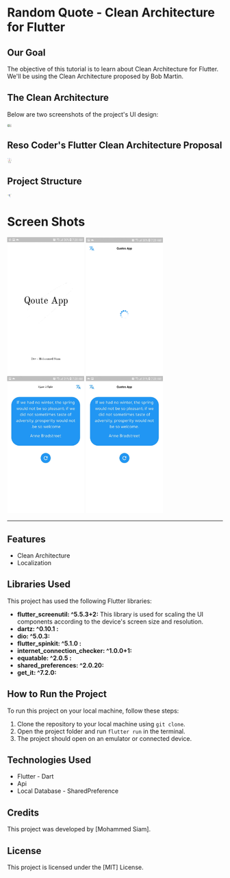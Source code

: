 # Random Quote - Clean Architecture for Flutter

## Our Goal

The objective of this tutorial is to learn about Clean Architecture for Flutter. We'll be using the Clean Architecture proposed by Bob Martin.

 
## The Clean Architecture

Below are two screenshots of the project's UI design:
<div style="display: flex;">
  <img
     src="layout/CleanArchitecture.jpg"
     alt="Alt text"
     title="Optional title"
     style="max-width: 10px;  margin-right: 10px; hight: 10px">
 
 
</div>

 
## Reso Coder's Flutter Clean Architecture Proposal
<div style="display: flex;">
  <img
     src="layout/Clean-Architecture-Flutter-Diagram.webp"
     alt="Alt text"
     title="Optional title"
     style="max-width: 10px; margin-right: 10px; hight: 10px">

 
</div>
 
## Project Structure

<div style="display: flex;">
  <img
     src="layout/project structure.png"
     alt="Alt text"
     title="Optional title"
     style="max-width: 10px;  margin-right: 10px; hight: 10px">


</div>

# Screen Shots

<img
src="layout/Splash Screen.jpeg"
alt="Alt text"
title="Optional title"
width=180>
<img
src="layout/Loading Data.jpeg"
alt="Alt text"
title="Optional title"
width=180>
<img
src="layout/Home Qoute.jpeg"
alt="Alt text"
title="Optional title"
width=180>
<img
src="layout/Home Screen En.jpeg"
alt="Alt text"
title="Optional title"
width=180>

 


--------------------------------------------------------------------------------------------------------------------------------
## Features

- Clean Architecture
- Localization

## Libraries Used

This project has used the following Flutter libraries:

- **flutter_screenutil: ^5.5.3+2:** This library is used for scaling the UI components according to the device's screen size and resolution.
- **dartz: ^0.10.1 :**  
- **dio: ^5.0.3:**  
- **flutter_spinkit: ^5.1.0 :**   
- **internet_connection_checker: ^1.0.0+1:**   
- **equatable: ^2.0.5 :**   
- **shared_preferences: ^2.0.20:**   
- **get_it: ^7.2.0:**    
 
## How to Run the Project

To run this project on your local machine, follow these steps:

1. Clone the repository to your local machine using `git clone`.
2. Open the project folder and run `flutter run` in the terminal.
3. The project should open on an emulator or connected device.

## Technologies Used

- Flutter - Dart
- Api
- Local Database - SharedPreference

## Credits

This project was developed by [Mohammed Siam].

## License

This project is licensed under the [MIT] License.

 

 
